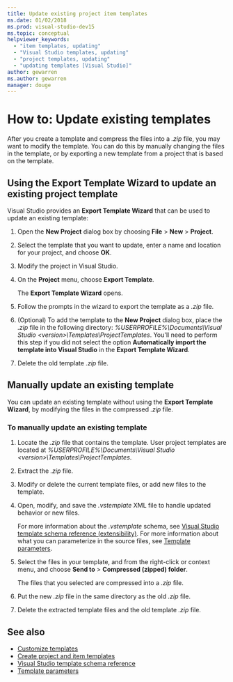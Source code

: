 ```yaml
---
title: Update existing project item templates
ms.date: 01/02/2018
ms.prod: visual-studio-dev15
ms.topic: conceptual
helpviewer_keywords:
  - "item templates, updating"
  - "Visual Studio templates, updating"
  - "project templates, updating"
  - "updating templates [Visual Studio]"
author: gewarren
ms.author: gewarren
manager: douge
---
```

# How to: Update existing templates

After you create a template and compress the files into a *.zip* file, you may want to modify the template. You can do this by manually changing the files in the template, or by exporting a new template from a project that is based on the template.

## Using the Export Template Wizard to update an existing project template

Visual Studio provides an **Export Template Wizard** that can be used to update an existing template:

1. Open the **New Project** dialog box by choosing **File** > **New** > **Project**.

1. Select the template that you want to update, enter a name and location for your project, and choose **OK**.

1. Modify the project in Visual Studio.

1. On the **Project** menu, choose **Export Template**.

    The **Export Template Wizard** opens.

1. Follow the prompts in the wizard to export the template as a *.zip* file.

1. (Optional) To add the template to the **New Project** dialog box, place the *.zip* file in the following directory: *%USERPROFILE%\Documents\Visual Studio \<version\>\Templates\ProjectTemplates*. You'll need to perform this step if you did not select the option **Automatically import the template into Visual Studio** in the **Export Template Wizard**.

1. Delete the old template *.zip* file.

## Manually update an existing template

You can update an existing template without using the **Export Template Wizard**, by modifying the files in the compressed *.zip* file.

### To manually update an existing template

1. Locate the *.zip* file that contains the template. User project templates are located at *%USERPROFILE%\Documents\Visual Studio \<version\>\Templates\ProjectTemplates*.

1. Extract the *.zip* file.

1. Modify or delete the current template files, or add new files to the template.

1. Open, modify, and save the *.vstemplate* XML file to handle updated behavior or new files.

    For more information about the *.vstemplate* schema, see [Visual Studio template schema reference (extensibility)](../extensibility/visual-studio-template-schema-reference.md). For more information about what you can parameterize in the source files, see [Template parameters](../ide/template-parameters.md).

1. Select the files in your template, and from the right-click or context menu, and choose **Send to** > **Compressed (zipped) folder**.

    The files that you selected are compressed into a *.zip* file.

1. Put the new *.zip* file in the same directory as the old *.zip* file.

1. Delete the extracted template files and the old template *.zip* file.

## See also

- [Customize templates](../ide/customizing-project-and-item-templates.md)
- [Create project and item templates](../ide/creating-project-and-item-templates.md)
- [Visual Studio template schema reference](../extensibility/visual-studio-template-schema-reference.md)
- [Template parameters](../ide/template-parameters.md)